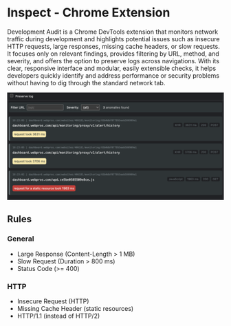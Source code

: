 # Inspect - Chrome Extension

Development Audit is a Chrome DevTools extension that monitors network traffic during development and highlights potential issues such as insecure HTTP requests, large responses, missing cache headers, or slow requests. It focuses only on relevant findings, provides filtering by URL, method, and severity, and offers the option to preserve logs across navigations. With its clear, responsive interface and modular, easily extensible checks, it helps developers quickly identify and address performance or security problems without having to dig through the standard network tab.


![Dev Tools Panel](docs/dev-tools.png)


## Rules

### General

- Large Response (Content-Length > 1 MB)
- Slow Request (Duration > 800 ms)
- Status Code (>= 400)

### HTTP

- Insecure Request (HTTP)
- Missing Cache Header (static resources)
- HTTP/1.1 (instead of HTTP/2)